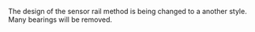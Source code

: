 The design of the sensor rail method is being changed to a another style.
Many bearings will be removed.
